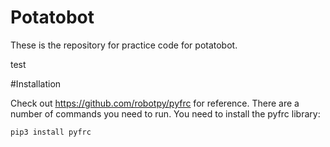 ﻿# Potatobot

These is the repository for practice code for potatobot.

test

#Installation

Check out <https://github.com/robotpy/pyfrc> for reference. There are a number of commands you need to run.
You need to install the pyfrc library:

    pip3 install pyfrc


